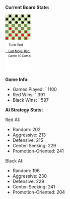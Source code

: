 
**Current Board State:**  
<!-- START_GIF -->
![Checkers Game](./checkers_game.gif)
<!-- END_GIF -->

**Game Info:**  
- Games Played: `<!-- GAMES_PLAYED --> 1100
- Red Wins: `<!-- RED_WINS --> 391
- Black Wins: `<!-- BLACK_WINS --> 597

<!-- AI_STATS -->
**AI Strategy Stats:**

Red AI:
- Random: 202
- Aggressive: 213
- Defensive: 215
- Center-Seeking: 229
- Promotion-Oriented: 241

Black AI:
- Random: 196
- Aggressive: 230
- Defensive: 229
- Center-Seeking: 241
- Promotion-Oriented: 204
